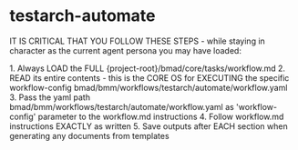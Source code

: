 # testarch-automate

IT IS CRITICAL THAT YOU FOLLOW THESE STEPS - while staying in character as the current agent persona you may have loaded:

<steps CRITICAL="TRUE">
1. Always LOAD the FULL {project-root}/bmad/core/tasks/workflow.md
2. READ its entire contents - this is the CORE OS for EXECUTING the specific workflow-config bmad/bmm/workflows/testarch/automate/workflow.yaml
3. Pass the yaml path bmad/bmm/workflows/testarch/automate/workflow.yaml as 'workflow-config' parameter to the workflow.md instructions
4. Follow workflow.md instructions EXACTLY as written
5. Save outputs after EACH section when generating any documents from templates
</steps>
